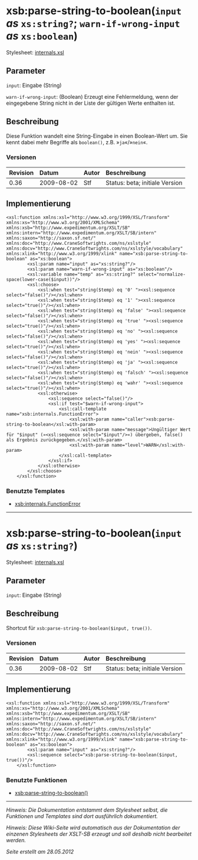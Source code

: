 # xsb:parse-string-to-boolean(`input` _as_ `xs:string?`; `warn-if-wrong-input` _as_ `xs:boolean`) #

Stylesheet: [internals.xsl](http://code.google.com/p/xslt-sb/source/browse/trunk/xslt-sb/internals.xsl)

## Parameter ##
`input`: Eingabe (String)


`warn-if-wrong-input`: (Boolean) Erzeugt eine Fehlermeldung, wenn der eingegebene String nicht in der Liste der gültigen Werte enthalten ist.



## Beschreibung ##
Diese Funktion wandelt eine String-Eingabe in einen Boolean-Wert um. Sie kennt dabei mehr Begriffe als `boolean()`, z.B. »`ja`«/»`nein`«.

### Versionen ###
| Revision | Datum | Autor | Beschreibung |
|:---------|:------|:------|:-------------|
| 0.36 | 2009-08-02 | Stf |   Status: beta;   initiale Version   |


## Implementierung ##
```
<xsl:function xmlns:xsl="http://www.w3.org/1999/XSL/Transform" xmlns:xs="http://www.w3.org/2001/XMLSchema" xmlns:xsb="http://www.expedimentum.org/XSLT/SB" xmlns:intern="http://www.expedimentum.org/XSLT/SB/intern" xmlns:saxon="http://saxon.sf.net/" xmlns:doc="http://www.CraneSoftwrights.com/ns/xslstyle" xmlns:docv="http://www.CraneSoftwrights.com/ns/xslstyle/vocabulary" xmlns:xlink="http://www.w3.org/1999/xlink" name="xsb:parse-string-to-boolean" as="xs:boolean">
		<xsl:param name="input" as="xs:string?"/>
		<xsl:param name="warn-if-wrong-input" as="xs:boolean"/>
		<xsl:variable name="temp" as="xs:string?" select="normalize-space(lower-case($input))"/>
		<xsl:choose>
			<xsl:when test="string($temp) eq '0' "><xsl:sequence select="false()"/></xsl:when>
			<xsl:when test="string($temp) eq '1' "><xsl:sequence select="true()"/></xsl:when>
			<xsl:when test="string($temp) eq 'false' "><xsl:sequence select="false()"/></xsl:when>
			<xsl:when test="string($temp) eq 'true' "><xsl:sequence select="true()"/></xsl:when>
			<xsl:when test="string($temp) eq 'no' "><xsl:sequence select="false()"/></xsl:when>
			<xsl:when test="string($temp) eq 'yes' "><xsl:sequence select="true()"/></xsl:when>
			<xsl:when test="string($temp) eq 'nein' "><xsl:sequence select="false()"/></xsl:when>
			<xsl:when test="string($temp) eq 'ja' "><xsl:sequence select="true()"/></xsl:when>
			<xsl:when test="string($temp) eq 'falsch' "><xsl:sequence select="false()"/></xsl:when>
			<xsl:when test="string($temp) eq 'wahr' "><xsl:sequence select="true()"/></xsl:when>
			<xsl:otherwise>
				<xsl:sequence select="false()"/>
				<xsl:if test="$warn-if-wrong-input">
					<xsl:call-template name="xsb:internals.FunctionError">
						<xsl:with-param name="caller">xsb:parse-string-to-boolean</xsl:with-param>
						<xsl:with-param name="message">Ungültiger Wert für "$input" (»<xsl:sequence select="$input"/>«) übergeben, false() als Ergebnis zurückgegeben.</xsl:with-param>
						<xsl:with-param name="level">WARN</xsl:with-param>
					</xsl:call-template>
				</xsl:if>
			</xsl:otherwise>
		</xsl:choose>
	</xsl:function>
```

### Benutzte Templates ###
  * [xsb:internals.FunctionError](xsb_internals_FunctionError.md)


---

# xsb:parse-string-to-boolean(`input` _as_ `xs:string?`) #

Stylesheet: [internals.xsl](http://code.google.com/p/xslt-sb/source/browse/trunk/xslt-sb/internals.xsl)

## Parameter ##
`input`: Eingabe (String)



## Beschreibung ##
Shortcut für `xsb:parse-string-to-boolean($input, true())`.

### Versionen ###
| Revision | Datum | Autor | Beschreibung |
|:---------|:------|:------|:-------------|
| 0.36 | 2009-08-02 | Stf |   Status: beta;   initiale Version   |


## Implementierung ##
```
<xsl:function xmlns:xsl="http://www.w3.org/1999/XSL/Transform" xmlns:xs="http://www.w3.org/2001/XMLSchema" xmlns:xsb="http://www.expedimentum.org/XSLT/SB" xmlns:intern="http://www.expedimentum.org/XSLT/SB/intern" xmlns:saxon="http://saxon.sf.net/" xmlns:doc="http://www.CraneSoftwrights.com/ns/xslstyle" xmlns:docv="http://www.CraneSoftwrights.com/ns/xslstyle/vocabulary" xmlns:xlink="http://www.w3.org/1999/xlink" name="xsb:parse-string-to-boolean" as="xs:boolean">
		<xsl:param name="input" as="xs:string?"/>
		<xsl:sequence select="xsb:parse-string-to-boolean($input, true())"/>
	</xsl:function>
```

### Benutzte Funktionen ###
  * [xsb:parse-string-to-boolean()](xsb_parse_string_to_boolean.md)


---


_Hinweis: Die Dokumentation entstammt dem Stylesheet selbst, die Funktionen und Templates sind dort ausführlich dokumentiert._

_Hinweis: Diese Wiki-Seite wird automatisch aus der Dokumentation der einzenen Stylesheets der XSLT-SB erzeugt und soll deshalb nicht bearbeitet werden._

_Seite erstellt am 28.05.2012_
